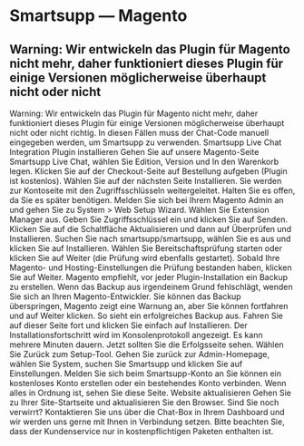 # Smartsupp — Magento
## Warning: Wir entwickeln das Plugin für Magento nicht mehr, daher funktioniert dieses Plugin für einige Versionen möglicherweise überhaupt nicht oder nicht 
Warning: Wir entwickeln das Plugin für Magento nicht mehr, daher funktioniert dieses Plugin für einige Versionen möglicherweise überhaupt nicht oder nicht richtig. In diesen Fällen muss der Chat-Code manuell eingegeben werden, um Smartsupp zu verwenden.
Smartsupp Live Chat Integration
PIugin installieren
Gehen Sie auf unsere Magento-Seite Smartsupp Live Chat, wählen Sie Edition, Version und In den Warenkorb legen.
Klicken Sie auf der Checkout-Seite auf Bestellung aufgeben (Plugin ist kostenlos).
Wählen Sie auf der nächsten Seite Installieren.
Sie werden zur Kontoseite mit den Zugriffsschlüsseln weitergeleitet. Halten Sie es offen, da Sie es später benötigen.
Melden Sie sich bei Ihrem Magento Admin an und gehen Sie zu System > Web Setup Wizard.
Wählen Sie Extension Manager aus.
Geben Sie Zugriffsschlüssel ein und klicken Sie auf Senden.
Klicken Sie auf die Schaltfläche Aktualisieren und dann auf Überprüfen und Installieren. 
Suchen Sie nach smartsupp/smartsupp, wählen Sie es aus und klicken Sie auf Installieren.
Wählen Sie Bereitschaftsprüfung starten oder klicken Sie auf Weiter (die Prüfung wird ebenfalls gestartet).
Sobald Ihre Magento- und Hosting-Einstellungen die Prüfung bestanden haben, klicken Sie auf Weiter.
Magento empfiehlt, vor jeder Plugin-Installation ein Backup zu erstellen.
Wenn das Backup aus irgendeinem Grund fehlschlägt, wenden Sie sich an Ihren Magento-Entwickler.
Sie können das Backup überspringen, Magento zeigt eine Warnung an, aber Sie können fortfahren und auf Weiter klicken.
So sieht ein erfolgreiches Backup aus.
Fahren Sie auf dieser Seite fort und klicken Sie einfach auf Installieren.
Der Installationsfortschritt wird im Konsolenprotokoll angezeigt. Es kann mehrere Minuten dauern.
Jetzt sollten Sie die Erfolgsseite sehen. Wählen Sie Zurück zum Setup-Tool.
Gehen Sie zurück zur Admin-Homepage, wählen Sie System, suchen Sie Smartsupp und klicken Sie auf Einstellungen.
Melden Sie sich beim Smartsupp-Konto an
Sie können ein kostenloses Konto erstellen oder ein bestehendes Konto verbinden.
Wenn alles in Ordnung ist, sehen Sie diese Seite.
Website aktualisieren
Gehen Sie zu Ihrer Site-Startseite und aktualisieren Sie den Browser.
Sind Sie noch verwirrt? Kontaktieren Sie uns über die Chat-Box in Ihrem Dashboard und wir werden uns gerne mit Ihnen in Verbindung setzen. Bitte beachten Sie, dass der Kundenservice nur in kostenpflichtigen Paketen enthalten ist.

